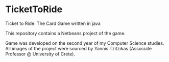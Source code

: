 # TicketToRide
Ticket to Ride: The Card Game written in java

This repository contains a Netbeans project of the game.

Game was developed on the second year of my Computer Science studies.
All images of the project were sourced by Yannis Tzitzikas (Associate Professor @ University of Crete).
